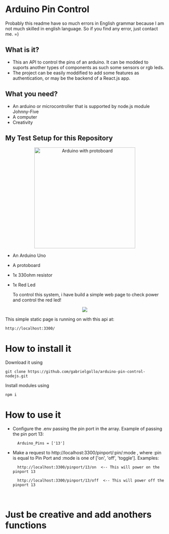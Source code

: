 # Arduino Pin Control

Probably this readme have so much errors in English grammar because I am not much skilled in english language. So if you find any error, just contact me. =)

## What is it?
- This an API to control the pins of an arduino. It can be modded to suports another types of components as such some sensors or rgb leds.
- The project can be easily moddified to add some features as authentication, or may be the backend of a React.js app.

## What you need?
- An arduino or microcontroller that is supported by node.js module Johnny-Five
- A computer
- Creativity

## My Test Setup for this Repository
<div align="center">
    <img heigth="240" width="320" src="https://i.imgur.com/YhYT7dA.jpg" alt=" Arduino with protoboard">
</div>

- An Arduino Uno
- A protoboard
- 1x 330ohm resistor
- 1x Red Led
  
  To control this system, i have build a simple web page to check power and control the red led!

<div align="center">
    <img src="https://i.imgur.com/GCdAquf.png">
</div>

  This simple static page is running on with this api at:
    
    http://localhost:3300/


# How to install it

Download it using

    git clone https://github.com/gabrielgollo/arduino-pin-control-nodejs.git

Install modules using

    npm i

# How to use it

- Configure the .env passing the pin port in the array. Example of passing the pin port 13:

        Arduino_Pins = ['13']

- Make a request to http://localhost:3300/pinport/:pin/:mode , where :pin is equal to Pin Port and :mode is one of ['on', 'off', 'toggle']. Examples:

        http://localhost:3300/pinport/13/on  <-- This will power on the pinport 13

        http://localhost:3300/pinport/13/off  <-- This will power off the pinport 13

<br>

# Just be creative and add anothers functions